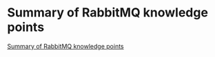 # Summary of RabbitMQ knowledge points
[Summary of RabbitMQ knowledge points](https://aiwithcloud.com/2022/09/19/summary_of_rabbitmq_knowledge_points/)